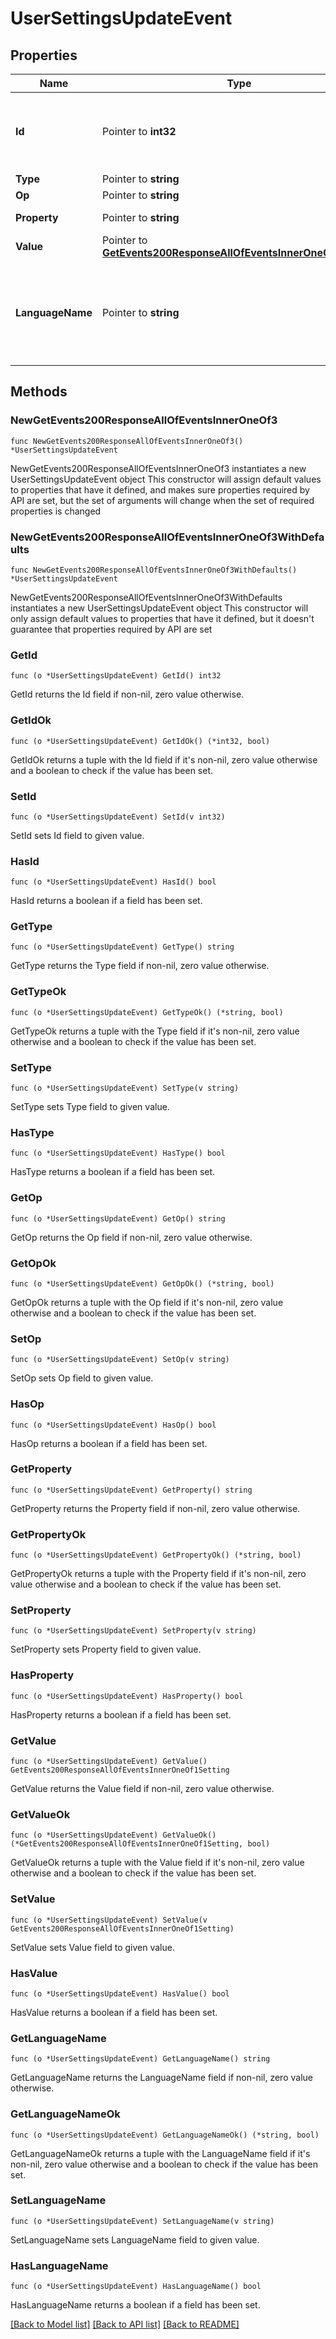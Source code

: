 # UserSettingsUpdateEvent

## Properties

Name | Type | Description | Notes
------------ | ------------- | ------------- | -------------
**Id** | Pointer to **int32** | The ID of the event. Events appear in increasing order but may not be consecutive.  | [optional] 
**Type** | Pointer to **string** |  | [optional] 
**Op** | Pointer to **string** |  | [optional] 
**Property** | Pointer to **string** | Name of the changed setting.  | [optional] 
**Value** | Pointer to [**GetEvents200ResponseAllOfEventsInnerOneOf1Setting**](GetEvents200ResponseAllOfEventsInnerOneOf1Setting.md) |  | [optional] 
**LanguageName** | Pointer to **string** | Present only if the setting to be changed is &#x60;default_language&#x60;. Contains the name of the new default language in English.  | [optional] 

## Methods

### NewGetEvents200ResponseAllOfEventsInnerOneOf3

`func NewGetEvents200ResponseAllOfEventsInnerOneOf3() *UserSettingsUpdateEvent`

NewGetEvents200ResponseAllOfEventsInnerOneOf3 instantiates a new UserSettingsUpdateEvent object
This constructor will assign default values to properties that have it defined,
and makes sure properties required by API are set, but the set of arguments
will change when the set of required properties is changed

### NewGetEvents200ResponseAllOfEventsInnerOneOf3WithDefaults

`func NewGetEvents200ResponseAllOfEventsInnerOneOf3WithDefaults() *UserSettingsUpdateEvent`

NewGetEvents200ResponseAllOfEventsInnerOneOf3WithDefaults instantiates a new UserSettingsUpdateEvent object
This constructor will only assign default values to properties that have it defined,
but it doesn't guarantee that properties required by API are set

### GetId

`func (o *UserSettingsUpdateEvent) GetId() int32`

GetId returns the Id field if non-nil, zero value otherwise.

### GetIdOk

`func (o *UserSettingsUpdateEvent) GetIdOk() (*int32, bool)`

GetIdOk returns a tuple with the Id field if it's non-nil, zero value otherwise
and a boolean to check if the value has been set.

### SetId

`func (o *UserSettingsUpdateEvent) SetId(v int32)`

SetId sets Id field to given value.

### HasId

`func (o *UserSettingsUpdateEvent) HasId() bool`

HasId returns a boolean if a field has been set.

### GetType

`func (o *UserSettingsUpdateEvent) GetType() string`

GetType returns the Type field if non-nil, zero value otherwise.

### GetTypeOk

`func (o *UserSettingsUpdateEvent) GetTypeOk() (*string, bool)`

GetTypeOk returns a tuple with the Type field if it's non-nil, zero value otherwise
and a boolean to check if the value has been set.

### SetType

`func (o *UserSettingsUpdateEvent) SetType(v string)`

SetType sets Type field to given value.

### HasType

`func (o *UserSettingsUpdateEvent) HasType() bool`

HasType returns a boolean if a field has been set.

### GetOp

`func (o *UserSettingsUpdateEvent) GetOp() string`

GetOp returns the Op field if non-nil, zero value otherwise.

### GetOpOk

`func (o *UserSettingsUpdateEvent) GetOpOk() (*string, bool)`

GetOpOk returns a tuple with the Op field if it's non-nil, zero value otherwise
and a boolean to check if the value has been set.

### SetOp

`func (o *UserSettingsUpdateEvent) SetOp(v string)`

SetOp sets Op field to given value.

### HasOp

`func (o *UserSettingsUpdateEvent) HasOp() bool`

HasOp returns a boolean if a field has been set.

### GetProperty

`func (o *UserSettingsUpdateEvent) GetProperty() string`

GetProperty returns the Property field if non-nil, zero value otherwise.

### GetPropertyOk

`func (o *UserSettingsUpdateEvent) GetPropertyOk() (*string, bool)`

GetPropertyOk returns a tuple with the Property field if it's non-nil, zero value otherwise
and a boolean to check if the value has been set.

### SetProperty

`func (o *UserSettingsUpdateEvent) SetProperty(v string)`

SetProperty sets Property field to given value.

### HasProperty

`func (o *UserSettingsUpdateEvent) HasProperty() bool`

HasProperty returns a boolean if a field has been set.

### GetValue

`func (o *UserSettingsUpdateEvent) GetValue() GetEvents200ResponseAllOfEventsInnerOneOf1Setting`

GetValue returns the Value field if non-nil, zero value otherwise.

### GetValueOk

`func (o *UserSettingsUpdateEvent) GetValueOk() (*GetEvents200ResponseAllOfEventsInnerOneOf1Setting, bool)`

GetValueOk returns a tuple with the Value field if it's non-nil, zero value otherwise
and a boolean to check if the value has been set.

### SetValue

`func (o *UserSettingsUpdateEvent) SetValue(v GetEvents200ResponseAllOfEventsInnerOneOf1Setting)`

SetValue sets Value field to given value.

### HasValue

`func (o *UserSettingsUpdateEvent) HasValue() bool`

HasValue returns a boolean if a field has been set.

### GetLanguageName

`func (o *UserSettingsUpdateEvent) GetLanguageName() string`

GetLanguageName returns the LanguageName field if non-nil, zero value otherwise.

### GetLanguageNameOk

`func (o *UserSettingsUpdateEvent) GetLanguageNameOk() (*string, bool)`

GetLanguageNameOk returns a tuple with the LanguageName field if it's non-nil, zero value otherwise
and a boolean to check if the value has been set.

### SetLanguageName

`func (o *UserSettingsUpdateEvent) SetLanguageName(v string)`

SetLanguageName sets LanguageName field to given value.

### HasLanguageName

`func (o *UserSettingsUpdateEvent) HasLanguageName() bool`

HasLanguageName returns a boolean if a field has been set.


[[Back to Model list]](../README.md#documentation-for-models) [[Back to API list]](../README.md#documentation-for-api-endpoints) [[Back to README]](../README.md)


